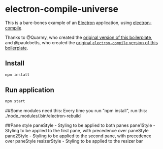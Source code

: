 # electron-compile-universe

This is a bare-bones example of an [Electron](http://electron.atom.io/) application, using [electron-compile](https://github.com/electron/electron-compile).

Thanks to @Quarmy, who created the [original version of this boilerplate](https://github.com/Quramy/electron-jsx-babel-boilerplate), and @paulcbetts, who created the [original `electron-compile` version of this boilerplate](https://github.com/paulcbetts/electron-jsx-babel-boilerplate).

## Install

```sh
npm install
```

## Run application

```sh
npm start
```

##Some modules need this:
Every time you run "npm install", run this:
./node_modules/.bin/electron-rebuild

##Pane style
paneStyle - Styling to be applied to both panes
pane1Style - Styling to be applied to the first pane, with precedence over paneStyle
pane2Style - Styling to be applied to the second pane, with precedence over paneStyle
resizerStyle - Styling to be applied to the resizer bar

